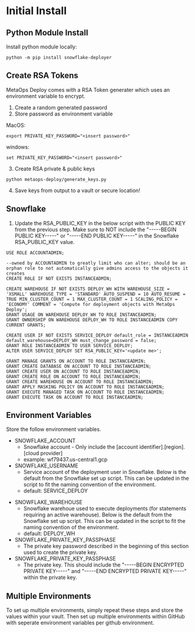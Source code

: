 # Initial Install

## Python Module Install 

Install python module locally:
```
python -m pip install snowflake-deployer
```

## Create RSA Tokens

MetaOps Deploy comes with a RSA Token generater which uses an environment variable to encrypt.

1. Create a random generated password
2. Store password as environment variable

MacOS:
```
export PRIVATE_KEY_PASSWORD="<insert password>"
```

windows:
```
set PRIVATE_KEY_PASSWORD="<insert password>"
```

3. Create RSA private & public keys
```
python metaops-deploy/generate_keys.py
```

4. Save keys from output to a vault or secure location!

## Snowflake 

1. Update the RSA_PUBLIC_KEY in the below script with the PUBLIC KEY from the previous step.  Make sure to NOT include the "-----BEGIN PUBLIC KEY-----" or "-----END PUBLIC KEY-----" in the Snowflake RSA_PUBLIC_KEY value.

```
USE ROLE ACCOUNTADMIN;
 
--owned by ACCOUNTADMIN to greatly limit who can alter; should be an orphan role to not automatically give admins access to the objects it creates
CREATE ROLE IF NOT EXISTS INSTANCEADMIN; 

CREATE WAREHOUSE IF NOT EXISTS DEPLOY_WH WITH WAREHOUSE_SIZE = 'XSMALL' WAREHOUSE_TYPE = 'STANDARD' AUTO_SUSPEND = 10 AUTO_RESUME = TRUE MIN_CLUSTER_COUNT = 1 MAX_CLUSTER_COUNT = 1 SCALING_POLICY = 'ECONOMY' COMMENT = 'Compute for deployment objects with MetaOps Deploy';
GRANT USAGE ON WAREHOUSE DEPLOY_WH TO ROLE INSTANCEADMIN; 
GRANT OWNERSHIP ON WAREHOUSE DEPLOY_WH TO ROLE INSTANCEADMIN COPY CURRENT GRANTS;

CREATE USER IF NOT EXISTS SERVICE_DEPLOY default_role = INSTANCEADMIN default_warehouse=DEPLOY_WH must_change_password = false;
GRANT ROLE INSTANCEADMIN TO USER SERVICE_DEPLOY;
ALTER USER SERVICE_DEPLOY SET RSA_PUBLIC_KEY='<update me>';

GRANT MANAGE GRANTS ON ACCOUNT TO ROLE INSTANCEADMIN;
GRANT CREATE DATABASE ON ACCOUNT TO ROLE INSTANCEADMIN;
GRANT CREATE USER ON ACCOUNT TO ROLE INSTANCEADMIN;
GRANT CREATE ROLE ON ACCOUNT TO ROLE INSTANCEADMIN;
GRANT CREATE WAREHOUSE ON ACCOUNT TO ROLE INSTANCEADMIN;
GRANT APPLY MASKING POLICY ON ACCOUNT TO ROLE INSTANCEADMIN;
GRANT EXECUTE MANAGED TASK ON ACCOUNT TO ROLE INSTANCEADMIN;
GRANT EXECUTE TASK ON ACCOUNT TO ROLE INSTANCEADMIN;
```

## Environment Variables

Store the follow environment variables.  
* SNOWFLAKE_ACCOUNT
    - Snowflake account - Only include the [account identifier].[region].[cloud provider]
    - example: wf79437.us-central1.gcp
* SNOWFLAKE_USERNAME
    - Service account of the deployment user in Snowflake.  Below is the default from the Snowflake set up script.  This can be updated in the script to fit the naming convention of the environment.
    - default: SERVICE_DEPLOY
- SNOWFLAKE_WAREHOUSE
    - Snowflake warehoue used to execute deployments (for statements requiring an active warehouse).  Below is the default from the Snowflake set up script. This can be updated in the script to fit the naming convention of the environment.
    - default: DEPLOY_WH
- SNOWFLAKE_PRIVATE_KEY_PASSPHASE
    - The private key password described in the beginning of this section used to create the private key.
- SNOWFLAKE_PRIVATE_KEY_PASSPHASE
    - The private key.  This should include the "-----BEGIN ENCRYPTED PRIVATE KEY-----" and "-----END ENCRYPTED PRIVATE KEY-----" within the private key.

## Multiple Environments

To set up multiple environments, simply repeat these steps and store the values within your vault.  Then set up multiple environments within GitHub with seperate environment variables per github environment.